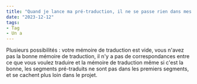 ```yaml
---
title: "Quand je lance ma pré-traduction, il ne se passe rien dans mes segments. Pourquoi ?"
date: "2023-12-12"
tags:
- Tag
- Un a
---
```


Plusieurs possibilités :
votre mémoire de traduction est vide,
vous n'avez pas la bonne mémoire de traduction,
il n'y a pas de correspondances entre ce que vous voulez traduire et la mémoire de traduction même si c'est la bonne,
les segments pré-traduits ne sont pas dans les premiers segments, et se cachent plus loin dans le projet.
